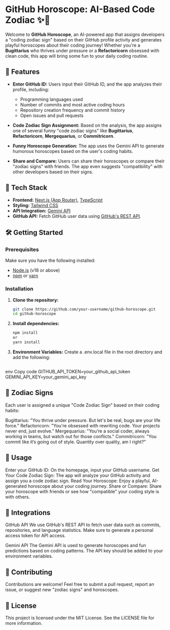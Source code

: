 # GitHub Horoscope: AI-Based Code Zodiac ✨🔮

Welcome to **GitHub Horoscope**, an AI-powered app that assigns developers a "coding zodiac sign" based on their GitHub profile activity and generates playful horoscopes about their coding journey! Whether you're a **Bugittarius** who thrives under pressure or a **Refactoricorn** obsessed with clean code, this app will bring some fun to your daily coding routine.

## 🎯 Features
- **Enter GitHub ID:** Users input their GitHub ID, and the app analyzes their profile, including:
  - Programming languages used
  - Number of commits and most active coding hours
  - Repository creation frequency and commit history
  - Open issues and pull requests
  
- **Code Zodiac Sign Assignment:** Based on the analysis, the app assigns one of several funny "code zodiac signs" like **Bugittarius**, **Refactoricorn**, **Mergequarius**, or **Commitricorn**.

- **Funny Horoscope Generation:** The app uses the Gemini API to generate humorous horoscopes based on the user's coding habits.

- **Share and Compare:** Users can share their horoscopes or compare their "zodiac signs" with friends. The app even suggests "compatibility" with other developers based on their signs.

## 🚀 Tech Stack
- **Frontend:** [Next.js (App Router)](https://nextjs.org/docs/app), [TypeScript](https://www.typescriptlang.org/)
- **Styling:** [Tailwind CSS](https://tailwindcss.com/)
- **API Integration:** [Gemini API](https://geminiapi.com/)
- **GitHub API:** Fetch GitHub user data using [GitHub's REST API](https://docs.github.com/en/rest).

## 🛠️ Getting Started

### Prerequisites
Make sure you have the following installed:
- [Node.js](https://nodejs.org/) (v18 or above)
- [npm](https://www.npmjs.com/) or [yarn](https://yarnpkg.com/)

### Installation

1. **Clone the repository:**
   ```bash
   git clone https://github.com/your-username/github-horoscope.git
   cd github-horoscope
2. **Install dependencies:**
    ```bash
    npm install
    or
    yarn install
3.  **Environment Variables:**
Create a .env.local file in the root directory and add the following:
     ```bash
env
Copy code
GITHUB_API_TOKEN=your_github_api_token
GEMINI_API_KEY=your_gemini_api_key



## 🌠 Zodiac Signs

Each user is assigned a unique "Code Zodiac Sign" based on their coding habits:

Bugittarius: "You thrive under pressure. But let's be real, bugs are your life force."
Refactoricorn: "You're obsessed with rewriting code. Your projects never end, just evolve."
Mergequarius: "You’re a social coder, always working in teams, but watch out for those conflicts."
Commitricorn: "You commit like it’s going out of style. Quantity over quality, am I right?"
## 📖 Usage

Enter your GitHub ID: On the homepage, input your GitHub username.
Get Your Code Zodiac Sign: The app will analyze your GitHub activity and assign you a code zodiac sign.
Read Your Horoscope: Enjoy a playful, AI-generated horoscope about your coding journey.
Share or Compare: Share your horoscope with friends or see how "compatible" your coding style is with others.
## 🧩 Integrations

GitHub API
We use GitHub's REST API to fetch user data such as commits, repositories, and language statistics. Make sure to generate a personal access token for API access.

Gemini API
The Gemini API is used to generate horoscopes and fun predictions based on coding patterns. The API key should be added to your environment variables.


## 🤝 Contributing

Contributions are welcome! Feel free to submit a pull request, report an issue, or suggest new "zodiac signs" and horoscopes.

## 📜 License

This project is licensed under the MIT License. See the LICENSE file for more information.
 



